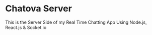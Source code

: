 # Chatova Server
This is the Server Side of my Real Time Chatting App Using Node.js, React.js &amp; Socket.io
